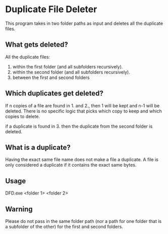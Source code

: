# Duplicate File Deleter

This program takes in two folder paths as input and deletes all the duplicate files.

## What gets deleted?

All the duplicate files:

1. within the first folder (and all subfolders recursively).
2. within the second folder (and all subfolders recursively).
3. between the first and second folders

## Which duplicates get deleted?

If n copies of a file are found in 1. and 2., then 1 will be kept and n-1 will be deleted.  There is no specific logic that picks which copy to keep and which copies to delete.

if a duplicate is found in 3. then the duplicate from the second folder is deleted.

## What is a duplicate?

Having the exact same file name does not make a file a duplicate.  A file is only considered a duplicate if it contains the exact same bytes.

## Usage

DFD.exe \<folder 1\> \<folder 2\>

## Warning

Please do not pass in the same folder path (nor a path for one folder that is a subfolder of the other) for the first and second folders.
